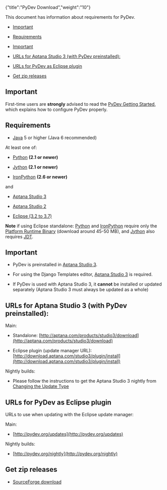 {"title":"PyDev Download","weight":"10"}

This document has information about requirements for PyDev.

* [Important](#Important)

* [Requirements](#Requirements)

* [Important](#Important.1)

* [URLs for Aptana Studio 3 (with PyDev preinstalled):](#URLsforAptanaStudio3(withPyDevpreinstalled):)

* [URLs for PyDev as Eclipse plugin](#URLsforPyDevasEclipseplugin)

* [Get zip releases](#Getzipreleases)


## Important

First-time users are **strongly** advised to read the [PyDev Getting Started](/docs/appc/Axway_Appcelerator_Studio/Axway_Appcelerator_Studio_Guide/Web_Development/Python_Development/PyDev_Getting_Started/), which explains how to configure PyDev properly.

## Requirements

* [Java](http://www.javasoft.com/) 5 or higher (Java 6 recommended)


At least one of:

* [Python](http://www.python.org/) **(2.1 or newer)**

* [Jython](http://www.jython.org/) **(2.1 or newer)**

* [IronPython](http://www.codeplex.com/Wiki/View.aspx?ProjectName=IronPython) **(2.6 or newer)**


and

* [Aptana Studio 3](http://aptana.com/products/studio3)

* [Aptana Studio 2](http://aptana.com/products/studio2)

* [Eclipse (3.2 to 3.7)](http://www.eclipse.org/)


**Note** if using Eclipse standalone: [Python](http://www.python.org/) and [IronPython](http://www.codeplex.com/Wiki/View.aspx?ProjectName=IronPython) require only the [Platform Runtime Binary](http://download.eclipse.org/eclipse/downloads/) (download around 45-50 MB), and [Jython](http://www.jython.org/) also requires [JDT](http://www.eclipse.org/jdt/).

## Important

* PyDev is preinstalled in [Aptana Studio 3](http://aptana.com/products/studio3).

* For using the Django Templates editor, [Aptana Studio 3](http://aptana.com/products/studio3) is required.

* If PyDev is used with Aptana Studio 3, it **cannot** be installed or updated separately (Aptana Studio 3 must always be updated as a whole)


## URLs for Aptana Studio 3 (with PyDev preinstalled):

Main:

* Standalone: [http://aptana.com/products/studio3/download](http://aptana.com/products/studio3/download)

* Eclipse plugin (update manager URL): [http://download.aptana.com/studio3/plugin/install](http://download.aptana.com/studio3/plugin/install)


Nightly builds:

* Please follow the instructions to get the Aptana Studio 3 nightly from [Changing the Update Type](/docs/appc/Axway_Appcelerator_Studio/Axway_Appcelerator_Studio_Guide/Updating_Studio/Changing_the_Update_Type/)


## URLs for PyDev as Eclipse plugin

URLs to use when updating with the Eclipse update manager:

Main:

* [http://pydev.org/updates](http://pydev.org/updates)


Nightly builds:

* [http://pydev.org/nightly](http://pydev.org/nightly)


## Get zip releases

* [SourceForge download](http://sourceforge.net/projects/pydev/files/)
